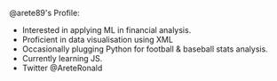 @arete89's Profile:
- Interested in applying ML in financial analysis.
- Proficient in data visualisation using XML
- Occasionally plugging Python for football & baseball stats analysis.
- Currently learning JS.
- Twitter @AreteRonald


